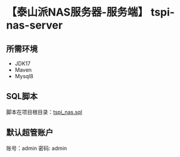 # 【泰山派NAS服务器-服务端】 tspi-nas-server
## 所需环境
- JDK17
- Maven
- Mysql8


## SQL脚本
脚本在项目根目录：[tspi_nas.sql](tspi_nas.sql)

## 默认超管账户
账号：admin
密码: admin